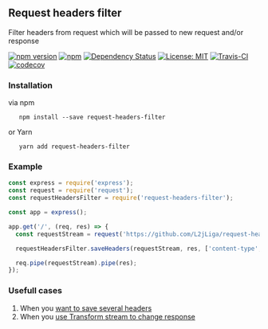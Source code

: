 ## Request headers filter
Filter headers from request which will be passed to new request and/or response

[![npm version](https://badge.fury.io/js/request-headers-filter.svg?colorB=brightgreen)](https://www.npmjs.com/package/request-headers-filter)
[![npm](https://img.shields.io/npm/dm/request-headers-filter.svg?colorB=brightgreen)](https://www.npmjs.com/package/request-headers-filter)
[![Dependency Status](https://img.shields.io/david/L2jLiga/request-headers-filter.svg)](https://david-dm.org/L2jLiga/request-headers-filter)
[![License: MIT](https://img.shields.io/badge/License-MIT-brightgreen.svg)](https://opensource.org/licenses/MIT)
[![Travis-CI](https://travis-ci.com/L2jLiga/request-headers-filter.svg?branch=master)](https://travis-ci.com/L2jLiga/request-headers-filter)
[![codecov](https://codecov.io/gh/L2jLiga/request-headers-filter/branch/master/graph/badge.svg)](https://codecov.io/gh/L2jLiga/request-headers-filter)

### Installation

via npm
```
   npm install --save request-headers-filter
```
or Yarn
```
   yarn add request-headers-filter
```

### Example

```javascript
const express = require('express');
const request = require('request');
const requestHeadersFilter = require('request-headers-filter');

const app = express();

app.get('/', (req, res) => {
  const requestStream = request('https://github.com/L2jLiga/request-headers-filter');

  requestHeadersFilter.saveHeaders(requestStream, res, ['content-type', 'cookie']);

  req.pipe(requestStream).pipe(res);
});
```

### Usefull cases

1. When you [want to save several headers](test/filter-specify-headers-from-response.spec.js)
1. When you [use Transform stream to change response](test/save-headers-with-transform-stream.spec.js)
